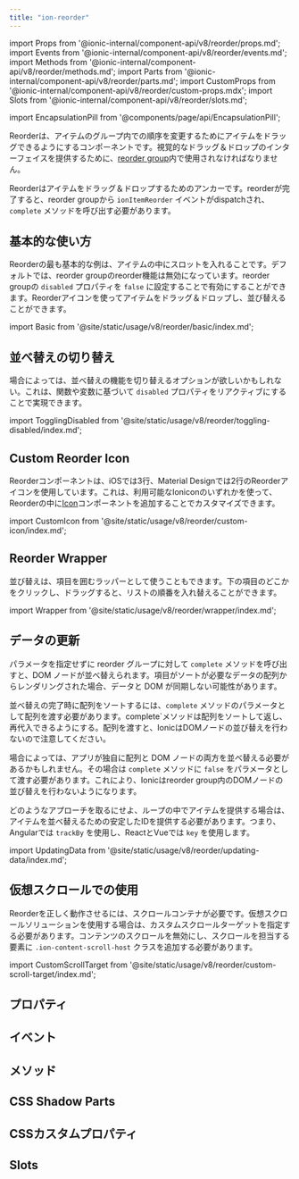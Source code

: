 ```yaml
---
title: "ion-reorder"
---
```

import Props from '@ionic-internal/component-api/v8/reorder/props.md';
import Events from '@ionic-internal/component-api/v8/reorder/events.md';
import Methods from '@ionic-internal/component-api/v8/reorder/methods.md';
import Parts from '@ionic-internal/component-api/v8/reorder/parts.md';
import CustomProps from '@ionic-internal/component-api/v8/reorder/custom-props.mdx';
import Slots from '@ionic-internal/component-api/v8/reorder/slots.md';

<head>
  <title>ion-reorder: Drag and Drop Icon to Reorder Items</title>
  <meta name="description" content="ion-reorderは、ion-reorder-groupの中のアイテムをドラッグ＆ドロップするために使用されるアンカーです。カスタム並び替えアイコンとアイテムの詳細については、こちらをご覧ください。" />
</head>

import EncapsulationPill from '@components/page/api/EncapsulationPill';

<EncapsulationPill type="shadow" />


Reorderは、アイテムのグループ内での順序を変更するためにアイテムをドラッグできるようにするコンポーネントです。視覚的なドラッグ＆ドロップのインターフェイスを提供するために、[reorder group](./reorder-group)内で使用されなければなりません。

Reorderはアイテムをドラッグ＆ドロップするためのアンカーです。reorderが完了すると、reorder groupから `ionItemReorder` イベントがdispatchされ、`complete` メソッドを呼び出す必要があります。


## 基本的な使い方

Reorderの最も基本的な例は、アイテムの中にスロットを入れることです。デフォルトでは、reorder groupのreorder機能は無効になっています。reorder groupの `disabled` プロパティを `false` に設定することで有効にすることができます。Reorderアイコンを使ってアイテムをドラッグ＆ドロップし、並び替えることができます。

import Basic from '@site/static/usage/v8/reorder/basic/index.md';

<Basic />


## 並べ替えの切り替え

場合によっては、並べ替えの機能を切り替えるオプションが欲しいかもしれない。これは、関数や変数に基づいて `disabled` プロパティをリアクティブにすることで実現できます。

import TogglingDisabled from '@site/static/usage/v8/reorder/toggling-disabled/index.md';

<TogglingDisabled />


## Custom Reorder Icon

Reorderコンポーネントは、iOSでは3行、Material Designでは2行のReorderアイコンを使用しています。これは、利用可能なIoniconのいずれかを使って、Reorderの中に[Icon](https://ionic.io/ionicons)コンポーネントを追加することでカスタマイズできます。

import CustomIcon from '@site/static/usage/v8/reorder/custom-icon/index.md';

<CustomIcon />


## Reorder Wrapper

並び替えは、項目を囲むラッパーとして使うこともできます。下の項目のどこかをクリックし、ドラッグすると、リストの順番を入れ替えることができます。

import Wrapper from '@site/static/usage/v8/reorder/wrapper/index.md';

<Wrapper />


## データの更新

パラメータを指定せずに reorder グループに対して `complete` メソッドを呼び出すと、DOM ノードが並べ替えられます。項目がソートが必要なデータの配列からレンダリングされた場合、データと DOM が同期しない可能性があります。

並べ替えの完了時に配列をソートするには、`complete` メソッドのパラメータとして配列を渡す必要があります。complete`メソッドは配列をソートして返し、再代入できるようにする。配列を渡すと、IonicはDOMノードの並び替えを行わないので注意してください。

場合によっては、アプリが独自に配列と DOM ノードの両方を並べ替える必要があるかもしれません。その場合は `complete` メソッドに `false` をパラメータとして渡す必要があります。これにより、Ionicはreorder group内のDOMノードの並び替えを行わないようになります。

どのようなアプローチを取るにせよ、ループの中でアイテムを提供する場合は、アイテムを並べ替えるための安定したIDを提供する必要があります。つまり、Angularでは `trackBy` を使用し、ReactとVueでは `key` を使用します。

import UpdatingData from '@site/static/usage/v8/reorder/updating-data/index.md';

<UpdatingData />


## 仮想スクロールでの使用

Reorderを正しく動作させるには、スクロールコンテナが必要です。仮想スクロールソリューションを使用する場合は、カスタムスクロールターゲットを指定する必要があります。コンテンツのスクロールを無効にし、スクロールを担当する要素に `.ion-content-scroll-host` クラスを追加する必要があります。

import CustomScrollTarget from '@site/static/usage/v8/reorder/custom-scroll-target/index.md';

<CustomScrollTarget />


## プロパティ
<Props />

## イベント
<Events />

## メソッド
<Methods />

## CSS Shadow Parts
<Parts />

## CSSカスタムプロパティ
<CustomProps />

## Slots
<Slots />
